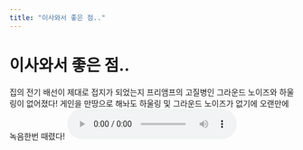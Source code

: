 ```yaml
---
title: "이사와서 좋은 점.."
---
```

# 이사와서 좋은 점..

집의 전기 배선이 제대로 접지가 되었는지 프리앰프의 고질병인 그라운드 노이즈와 하울링이 없어졌다!
게인을 만땅으로 해놔도 하울링 및 그라운드 노이즈가 없기에 오랜만에 녹음한번 때렸다!
![audio](/assets/images/72805de79b673e774cbe478cc8c565bf.mp3)




